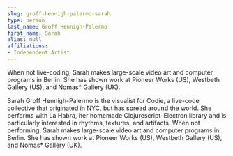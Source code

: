 ```yaml
---
slug: groff-hennigh-palermo-sarah
type: person
last_name: Groff Hennigh-Palermo
first_name: Sarah
alias: null
affiliations:
- Independent Artist
---
```


When not live-coding, Sarah makes large-scale video art and computer programs in Berlin. She has shown work at Pioneer Works (US), Westbeth Gallery (US), and Nomas* Gallery (UK).

Sarah Groff Hennigh-Palermo is the visualist for Codie, a live-code collective that originated in NYC, but has spread around the world. She performs with La Habra, her homemade Clojurescript–Electron library and is particularly interested in rhythms, textures, and artifacts. When not performing, Sarah makes large-scale video art and computer programs in Berlin. She has shown work at Pioneer Works (US), Westbeth Gallery (US), and Nomas* Gallery (UK).